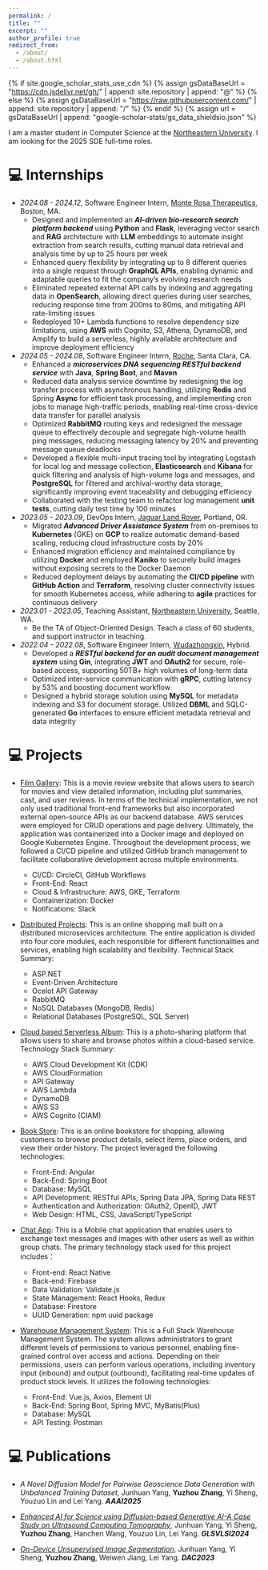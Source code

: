 ```yaml
---
permalink: /
title: ""
excerpt: ""
author_profile: true
redirect_from: 
  - /about/
  - /about.html
---
```


{% if site.google_scholar_stats_use_cdn %}
{% assign gsDataBaseUrl = "https://cdn.jsdelivr.net/gh/" | append: site.repository | append: "@" %}
{% else %}
{% assign gsDataBaseUrl = "https://raw.githubusercontent.com/" | append: site.repository | append: "/" %}
{% endif %}
{% assign url = gsDataBaseUrl | append: "google-scholar-stats/gs_data_shieldsio.json" %}

<span class='anchor' id='about-me'></span>

I am a master student in Computer Science at the [Northeastern University](https://www.northeastern.edu/). I am looking for the 2025 SDE full-time roles.

# 💻 Internships
- *2024.08 - 2024.12*, Software Engineer Intern, [Monte Rosa Therapeutics](https://www.monterosatx.com/), Boston, MA.
  + Designed and implemented an ***AI-driven bio-research search platform backend*** using **Python** and **Flask**, leveraging vector search and **RAG** architecture with **LLM** embeddings to automate insight extraction from search results, cutting manual data retrieval and analysis time by up to 25 hours per week
  + Enhanced query flexibility by integrating up to 8 different queries into a single request through **GraphQL APIs**, enabling dynamic and adaptable queries to fit the company’s evolving research needs
  + Eliminated repeated external API calls by indexing and aggregating data in **OpenSearch**, allowing direct queries during user searches, reducing response time from 200ms to 80ms, and mitigating API rate-limiting issues
  + Redeployed 10+ Lambda functions to resolve dependency size limitations, using **AWS** with Cognito, S3, Athena, DynamoDB, and Amplify to build a serverless, highly available architecture and improve deployment efficiency
- *2024.05 - 2024.08*, Software Engineer Intern, [Roche](https://www.roche.com/), Santa Clara, CA.
  + Enhanced a ***microservices DNA sequencing RESTful backend service*** with **Java**, **Spring Boot**, and **Maven**
  + Reduced data analysis service downtime by redesigning the log transfer process with asynchronous handling, utilizing **Redis** and Spring **Async** for efficient task processing, and implementing cron jobs to manage high-traffic periods, enabling real-time cross-device data transfer for parallel analysis
  + Optimized **RabbitMQ** routing keys and redesigned the message queue to effectively decouple and segregate high-volume health ping messages, reducing messaging latency by 20% and preventing message queue deadlocks
  + Developed a flexible multi-input tracing tool by integrating Logstash for local log and message collection, **Elasticsearch** and **Kibana** for quick filtering and analysis of high-volume logs and messages, and **PostgreSQL** for filtered and archival-worthy data storage, significantly improving event traceability and debugging efficiency
  + Collaborated with the testing team to refactor log management **unit tests**, cutting daily test time by 100 minutes
- *2023.05 - 2023.09*, DevOps Intern, [Jaguar Land Rover](https://www.jaguarlandrover.com/), Portland, OR.
  + Migrated ***Advanced Driver Assistance System*** from on-premises to **Kubernetes** (GKE) on **GCP** to realize automatic demand-based scaling, reducing cloud infrastructure costs by 20%
  + Enhanced migration efficiency and maintained compliance by utilizing **Docker** and employed **Kaniko** to securely build images without exposing secrets to the Docker Daemon
  + Reduced deployment delays by automating the **CI/CD pipeline** with **GitHub Action** and **Terraform**, resolving cluster connectivity issues for smooth Kubernetes access, while adhering to **agile** practices for continuous delivery
- *2023.01 - 2023.05*, Teaching Assistant, [Northeastern University](https://www.northeastern.edu/), Seattle, WA.
  + Be the TA of Object-Oriented Design. Teach a class of 60 students, and support instructor in teaching.
- *2022.04 - 2022.08*, Software Engineer Intern, [Wudazhongxin](http://www.wudazhongxin.com/), Hybrid.
  + Developed a ***RESTful backend for an audit document management system*** using **Gin**, integrating **JWT** and **OAuth2** for secure, role-based access, supporting 50TB+ high volumes of long-term data
  + Optimized inter-service communication with **gRPC**, cutting latency by 53% and boosting document workflow
  + Designed a hybrid storage solution using **MySQL** for metadata indexing and S3 for document storage. Utilized **DBML** and SQLC-generated **Go** interfaces to ensure efficient metadata retrieval and data integrity

# 💻 Projects
- [Film Gallery](https://github.com/ZhangAmyyy/film_gallery): 
This is a movie review website that allows users to search for movies and view detailed information, including plot summaries, cast, and user reviews. In terms of the technical implementation, we not only used traditional front-end frameworks but also incorporated external open-source APIs as our backend database. AWS services were employed for CRUD operations and page delivery. Ultimately, the application was containerized into a Docker image and deployed on Google Kubernetes Engine. Throughout the development process, we followed a CI/CD pipeline and utilized GitHub branch management to facilitate collaborative development across multiple environments.
  + CI/CD: CircleCI, GitHub Workflows
  + Front-End: React
  + Cloud & Infrastructure: AWS, GKE, Terraform
  + Containerization: Docker
  + Notifications: Slack
- [Distributed Projects](https://github.com/ZhangAmyyy/distributedproject):
This is an online shopping mall built on a distributed microservices architecture. The entire application is divided into four core modules, each responsible for different functionalities and services, enabling high scalability and flexibility. Technical Stack Summary:
  + ASP.NET
  + Event-Driven Architecture
  + Ocelot API Gateway
  + RabbitMQ
  + NoSQL Databases (MongoDB, Redis)
  + Relational Databases (PostgreSQL, SQL Server)
- [Cloud based Serverless Album](https://github.com/ZhangAmyyy/Cloud-based-Serverless-Album):
This is a photo-sharing platform that allows users to share and browse photos within a cloud-based service. Technology Stack Summary:
  + AWS Cloud Development Kit (CDK)
  + AWS CloudFormation
  + API Gateway
  + AWS Lambda
  + DynamoDB
  + AWS S3
  + AWS Cognito (CIAM)
- [Book Store](https://github.com/ZhangAmyyy/bookstore):
This is an online bookstore for shopping, allowing customers to browse product details, select items, place orders, and view their order history. The project leveraged the following technologies:
  + Front-End: Angular
  + Back-End: Spring Boot
  + Database: MySQL
  + API Development: RESTful APIs, Spring Data JPA, Spring Data REST
  + Authentication and Authorization: OAuth2, OpenID, JWT
  + Web Design: HTML, CSS, JavaScript/TypeScript
- [Chat App](https://github.com/ZhangAmyyy/chatApp-React-Native): 
This is a Mobile chat application that enables users to exchange text messages and images with other users as well as within group chats. The primary technology stack used for this project includes：
  + Front-end: React Native
  + Back-end: Firebase
  + Data Validation: Validate.js
  + State Management: React Hooks, Redux
  + Database: Firestore
  + UUID Generation: npm uuid package
- [Warehouse Management System](https://github.com/ZhangAmyyy/warehouse-Spring-Vue): 
This is a Full Stack Warehouse Management System. The system allows administrators to grant different levels of permissions to various personnel, enabling fine-grained control over access and actions. Depending on their permissions, users can perform various operations, including inventory input (inbound) and output (outbound), facilitating real-time updates of product stock levels. It utilizes the following technologies:

  + Front-End: Vue.js, Axios, Element UI
  + Back-End: Spring Boot, Spring MVC, MyBatis(Plus)
  + Database: MySQL
  + API Testing: Postman

# 💻 Publications
- *A Novel Diffusion Model for Pairwise Geoscience Data Generation with Unbalanced Training Dataset*, Junhuan Yang, **Yuzhou Zhang**, Yi Sheng, Youzuo Lin and Lei Yang. ***AAAI2025***

- [*Enhanced AI for Science using Diffusion-based Generative AI-A Case Study on Ultrasound Computing Tomography*](https://dl.acm.org/doi/abs/10.1145/3649476.3660360), Junhuan Yang, Yi Sheng, **Yuzhou Zhang**, Hanchen Wang, Youzuo Lin, Lei Yang. ***GLSVLSI2024***

- [*On-Device Unsupervised Image Segmentation*](https://arxiv.org/abs/2303.12753), Junhuan Yang, Yi Sheng, **Yuzhou Zhang**, Weiwen Jiang, Lei Yang. ***DAC2023***